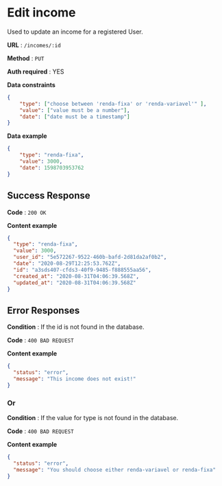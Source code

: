 # Edit income

Used to update an income for a registered User.

**URL** : `/incomes/:id`

**Method** : `PUT`

**Auth required** : YES

**Data constraints**

```json
{
	"type": ["choose between 'renda-fixa' or 'renda-variavel'" ],
	"value": ["value must be a number"],
	"date": ["date must be a timestamp"]
}
```

**Data example**

```json
{
	"type": "renda-fixa",
	"value": 3000,
	"date": 1598703953762
}
```

## Success Response

**Code** : `200 OK`

**Content example**

```json
{
  "type": "renda-fixa",
  "value": 3000,
  "user_id": "5e572267-9522-460b-bafd-2d81da2af0b2",
  "date": "2020-08-29T12:25:53.762Z",
  "id": "a3sds407-cfds3-40f9-9485-f888555aa56",
  "created_at": "2020-08-31T04:06:39.568Z",
  "updated_at": "2020-08-31T04:06:39.568Z"
}
```

## Error Responses

**Condition** : If the id is not found in the database.

**Code** : `400 BAD REQUEST`

**Content example**

```json
{
  "status": "error",
  "message": "This income does not exist!"
}
```

### Or


**Condition** : If the value for type is not found in the database.

**Code** : `400 BAD REQUEST`

**Content example**

```json
{
  "status": "error",
  "message": "You should choose either renda-variavel or renda-fixa"
}
```

